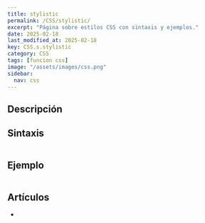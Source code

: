 ```yaml
---
title: stylistic
permalink: /CSS/stylistic/
excerpt: "Página sobre estilos CSS con sintaxis y ejemplos."
date: 2025-02-18
last_modified_at: 2025-02-18
key: CSS.s.stylistic
category: CSS
tags: [funcion css]
image: "/assets/images/css.png"
sidebar:
  nav: css
---
```


## Descripción


## Sintaxis


```css

```


## Ejemplo


```css

```


## Artículos

- 
